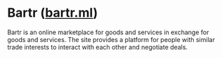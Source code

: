 # Bartr ([bartr.ml](http://bartr.ml))
Bartr is an online marketplace for goods and services in exchange for goods and services. The site provides a platform for people with similar trade interests to interact with each other and negotiate deals.
